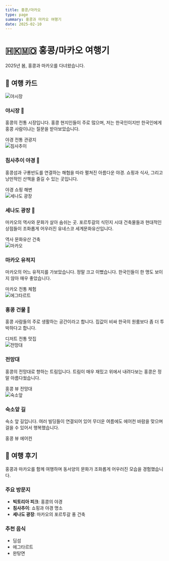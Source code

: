 ```yaml
---
title: 홍콩/마카오
type: page
summary: 홍콩과 마카오 여행기
date: 2025-02-10
---
```


<!-- Styles imported from assets/scss/custom-cards.scss -->

<style>
/* 페이지별 특수 설정만 유지 */
.article-container {
  max-width: 100%; 
  margin: 4rem;
  padding-bottom: 2rem;
}

.pt-3 {
  display: none !important;
}

@media (max-width: 768px) {
  .article-container {
    margin: 1rem;
  }
}

@media (max-width: 480px) {
  .article-container {
    margin: 0.5rem;
  }
}
</style>

<div class="travel-container">

# 🇭🇰🇲🇴 홍콩/마카오 여행기

2025년 봄, 홍콩과 마카오를 다녀왔습니다.

## 📸 여행 카드

<div class="card-gallery">

<div class="travel-card">
  <img src="img1.jpg" alt="야시장" class="card-image">
  <div class="card-overlay"></div>
  <div class="card-content">
    <h3 class="card-title">야시장 🌃</h3>
    <p class="card-description">홍콩의 전통 시장입니다. 홍콩 현지인들이 주로 많으며, 저는 한국인이지만 한국인에게 홍콩 사람이냐는 질문을 받아보았습니다.</p>
    <div class="card-tags">
      <span class="card-tag">야경</span>
      <span class="card-tag">전통</span>
      <span class="card-tag">관광지</span>
    </div>
  </div>
</div>

<div class="travel-card">
  <img src="img3.jpg" alt="침사추이" class="card-image">
  <div class="card-overlay"></div>
  <div class="card-content">
    <h3 class="card-title">침사추이 야경 🌉</h3>
    <p class="card-description">홍콩섬과 구룡반도를 연결하는 해협을 따라 펼쳐진 아름다운 야경. 쇼핑과 식사, 그리고 낭만적인 산책을 즐길 수 있는 곳입니다.</p>
    <div class="card-tags">
      <span class="card-tag">야경</span>
      <span class="card-tag">쇼핑</span>
      <span class="card-tag">해변</span>
    </div>
  </div>
</div>

<div class="travel-card">
  <img src="img4.jpg" alt="세나도 광장" class="card-image">
  <div class="card-overlay"></div>
  <div class="card-content">
    <h3 class="card-title">세나도 광장 🎨</h3>
    <p class="card-description">마카오의 역사와 문화가 살아 숨쉬는 곳. 포르투갈의 식민지 시대 건축물들과 현대적인 상점들이 조화롭게 어우러진 유네스코 세계문화유산입니다.</p>
    <div class="card-tags">
      <span class="card-tag">역사</span>
      <span class="card-tag">문화유산</span>
      <span class="card-tag">건축</span>
    </div>
  </div>
</div>

<div class="travel-card">
  <img src="img5.jpg" alt="마카오" class="card-image">
  <div class="card-overlay"></div>
  <div class="card-content">
    <h3 class="card-title">마카오 유적지</h3>
    <p class="card-description">마카오의 어느 유적지를 가보았습니다. 정말 크고 이뻤습니다. 한국인들이 한 명도 보이지 않아 매우 좋았습니다.</p>
    <div class="card-tags">
      <span class="card-tag">마카오</span>
      <span class="card-tag">전통</span>
      <span class="card-tag">체험</span>
    </div>
  </div>
</div>

<div class="travel-card">
  <img src="img2.jpg" alt="에그타르트" class="card-image">
  <div class="card-overlay"></div>
  <div class="card-content">
    <h3 class="card-title">홍콩 건물 🥧</h3>
    <p class="card-description">홍콩 사람들의 주로 생활하는 공간이라고 합니다. 집값이 비싸 한국의 원룸보다 좀 더 투박하다고 합니다.</p>
    <div class="card-tags">
      <span class="card-tag">디저트</span>
      <span class="card-tag">전통</span>
      <span class="card-tag">맛집</span>
    </div>
  </div>
</div>
<div class="travel-card">
  <img src="img6.jpg" alt="전망대" class="card-image">
  <div class="card-overlay"></div>
  <div class="card-content">
    <h3 class="card-title">전망대</h3>
    <p class="card-description">홍콩의 전망대로 향하는 트림입니다. 트림이 매우 재밌고 위에서 내려다보는 홍콩은 정말 아름다웠습니다.</p>
    <div class="card-tags">
      <span class="card-tag">홍콩</span>
      <span class="card-tag">뷰</span>
      <span class="card-tag">전망대</span>
    </div>
  </div>
</div>
<div class="travel-card">
  <img src="img7.jpg" alt="숙소앞" class="card-image">
  <div class="card-overlay"></div>
  <div class="card-content">
    <h3 class="card-title">숙소앞 길 </h3>
    <p class="card-description">숙소 앞 길입니다. 여러 빌딩들이 연결되어 있어 무더운 여름에도 에어컨 바람을 맞으며 걸을 수 있어서 행복했습니다.</p>
    <div class="card-tags">
      <span class="card-tag">홍콩</span>
      <span class="card-tag">뷰</span>
      <span class="card-tag">에어컨</span>
    </div>
  </div>
</div>
</div>

## 📝 여행 후기

홍콩과 마카오를 함께 여행하며 동서양의 문화가 조화롭게 어우러진 모습을 경험했습니다.

### 주요 방문지
- **빅토리아 피크**: 홍콩의 야경
- **침사추이**: 쇼핑과 야경 명소
- **세나도 광장**: 마카오의 포르투갈 풍 건축

### 추천 음식
- 딤섬
- 에그타르트
- 완탕면

</div>
